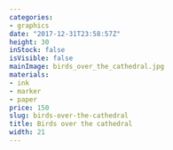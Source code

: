 ```yaml
---
categories:
- graphics
date: "2017-12-31T23:58:57Z"
height: 30
inStock: false
isVisible: false
mainImage: birds_over_the_cathedral.jpg
materials:
- ink
- marker
- paper
price: 150
slug: birds-over-the-cathedral
title: Birds over the cathedral
width: 21
---
```


